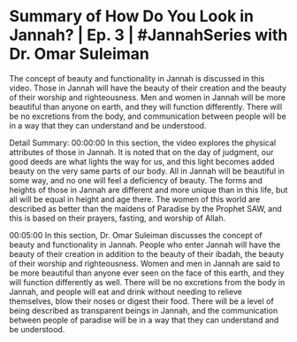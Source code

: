 # Summary of How Do You Look in Jannah? | Ep. 3 | #JannahSeries with Dr. Omar Suleiman

The concept of beauty and functionality in Jannah is discussed in this video. Those in Jannah will have the beauty of their creation and the beauty of their worship and righteousness. Men and women in Jannah will be more beautiful than anyone on earth, and they will function differently. There will be no excretions from the body, and communication between people will be in a way that they can understand and be understood.

Detail Summary: 
00:00:00
In this section, the video explores the physical attributes of those in Jannah. It is noted that on the day of judgment, our good deeds are what lights the way for us, and this light becomes added beauty on the very same parts of our body. All in Jannah will be beautiful in some way, and no one will feel a deficiency of beauty. The forms and heights of those in Jannah are different and more unique than in this life, but all will be equal in height and age there. The women of this world are described as better than the maidens of Paradise by the Prophet SAW, and this is based on their prayers, fasting, and worship of Allah.

00:05:00
In this section, Dr. Omar Suleiman discusses the concept of beauty and functionality in Jannah. People who enter Jannah will have the beauty of their creation in addition to the beauty of their ibadah, the beauty of their worship and righteousness. Women and men in Jannah are said to be more beautiful than anyone ever seen on the face of this earth, and they will function differently as well. There will be no excretions from the body in Jannah, and people will eat and drink without needing to relieve themselves, blow their noses or digest their food. There will be a level of being described as transparent beings in Jannah, and the communication between people of paradise will be in a way that they can understand and be understood.

